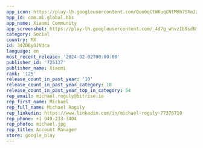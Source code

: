 ```yaml
---
app_icon: https://play-lh.googleusercontent.com/Quo0qCtWKuqCNtMHh7SXeJzJ4KKDvPkK1zggwkXqoyo2r0J6U-C8_PPoRBP7soAs6fY
app_id: com.mi.global.bbs
app_name: Xiaomi Community
app_screenshot: https://play-lh.googleusercontent.com/_4d7g_whvzIb9sdNf9h83FTKIqcijMY4ku81Cwtvhrn0Z3CLf6KKvZsboWuWj5ooM6c
category: Social
country: MX
id: 34ZDBy0JVdca
language: en
most_recent_release: '2024-02-02T00:00:00'
publisher_id: '725137'
publisher_name: Xiaomi
rank: '125'
release_count_in_past_year: '10'
release_count_in_past_year_category: 18
release_count_in_past_year_top_in_category: 54
rep_email: michael.roguly@bitrise.io
rep_first_name: Michael
rep_full_name: Michael Roguly
rep_linkedin: https://www.linkedin.com/in/michael-roguly-77376710
rep_phone: +1 949-233-3404
rep_photo: michael.jpg
rep_title: Account Manager
store: google_play
---
```

